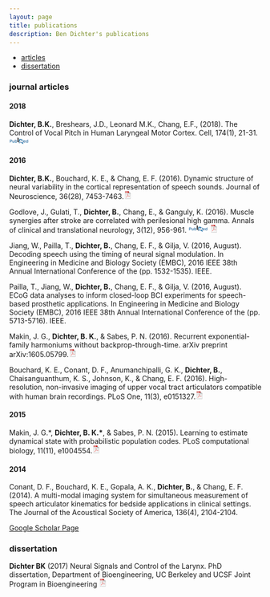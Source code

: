```yaml
---
layout: page
title: publications
description: Ben Dichter's publications
---
```


<div class="navbar">
    <div class="navbar-inner">
        <ul class="nav">
            <li><a href="#articles">articles</a></li>
            <li><a href="#thesis">dissertation</a></li>
        </ul>
    </div>
</div>


### <a name="articles"></a>journal articles

#### 2018
**Dichter, B.K.**, Breshears, J.D., Leonard M.K., Chang, E.F., (2018). The Control of Vocal Pitch in Human Laryngeal Motor Cortex. Cell, 174(1), 21-31.
[![PubMed](icons16/pubmed-icon.png)](https://www.ncbi.nlm.nih.gov/pubmed/29958109)

#### 2016
**Dichter, B.K.**, Bouchard, K. E., & Chang, E. F. (2016). Dynamic structure of neural variability in the cortical representation of speech sounds. Journal of Neuroscience, 36(28), 7453-7463.[![pdf](icons16/pdf-icon.png)](http://www.jneurosci.org/content/36/28/7453.full.pdf)

Godlove, J., Gulati, T., **Dichter, B.**, Chang, E., & Ganguly, K. (2016). Muscle synergies after stroke are correlated with perilesional high gamma. Annals of clinical and translational neurology, 3(12), 956-961.
[![PubMed](icons16/pubmed-icon.png)](https://www.ncbi.nlm.nih.gov/pmc/articles/PMC5224817/)
[![pdf](icons16/pdf-icon.png)](https://pdfs.semanticscholar.org/63fb/7db9644fb869546e98a92ac91a914005ae79.pdf)
<!-- https://doi.org/10.1002/acn3.368 -->

Jiang, W., Pailla, T., **Dichter, B.**, Chang, E. F., & Gilja, V. (2016, August). Decoding speech using the timing of neural signal modulation. In Engineering in Medicine and Biology Society (EMBC), 2016 IEEE 38th Annual International Conference of the (pp. 1532-1535). IEEE.

Pailla, T., Jiang, W., **Dichter, B.**, Chang, E. F., & Gilja, V. (2016, August). ECoG data analyses to inform closed-loop BCI experiments for speech-based prosthetic applications. In Engineering in Medicine and Biology Society (EMBC), 2016 IEEE 38th Annual International Conference of the (pp. 5713-5716). IEEE.

Makin, J. G., **Dichter, B. K.**, & Sabes, P. N. (2016). Recurrent exponential-family harmoniums without backprop-through-time. arXiv preprint arXiv:1605.05799.[![pdf](icons16/pdf-icon.png)](https://arxiv.org/pdf/1605.05799.pdf)

Bouchard, K. E., Conant, D. F., Anumanchipalli, G. K., **Dichter, B.**, Chaisanguanthum, K. S., Johnson, K., & Chang, E. F. (2016). High-resolution, non-invasive imaging of upper vocal tract articulators compatible with human brain recordings. PLoS One, 11(3), e0151327.[![pdf](icons16/pdf-icon.png)](http://journals.plos.org/plosone/article/file?id=10.1371/journal.pone.0151327&type=printable)

#### 2015
Makin, J. G.\*, **Dichter, B. K.\***, & Sabes, P. N. (2015). Learning to estimate dynamical state with probabilistic population codes. PLoS computational biology, 11(11), e1004554.[![pdf](icons16/pdf-icon.png)](http://journals.plos.org/ploscompbiol/article/file?id=10.1371/journal.pcbi.1004554&type=printable)

#### 2014
Conant, D. F., Bouchard, K. E., Gopala, A. K., **Dichter, B.**, & Chang, E. F. (2014). A multi-modal imaging system for simultaneous measurement of speech articulator kinematics for bedside applications in clinical settings. The Journal of the Acoustical Society of America, 136(4), 2104-2104.



[Google Scholar Page](https://scholar.google.com/citations?hl=en&user=_IwI_oEAAAAJ&view_op=list_works&gmla=AJsN-F6brpRxSPRuLOGPgkFiBaf-Fo0ACeh8aw-LzPurpyjvbmgiUb_0HNKXWWohFymedDVQ6tLwvbWiFf0lAmFnMeolXonGh4iNnYq8edQZw7imer9uIM-JBcKo9Fno8T5nTwpXq9quCdh4Gyyb2ECme_H9XnFwwMdJxeiwNY8g4i83S_0yI7M)


### <a name="thesis"></a>dissertation

**Dichter BK** (2017) Neural Signals and Control of the Larynx.  PhD dissertation, Department of Bioengineering,
UC Berkeley and UCSF Joint Program in Bioengineering
[![pdf (24.6 MB)](icons16/pdf-icon.png)](assets/dichter_thesis.pdf)

